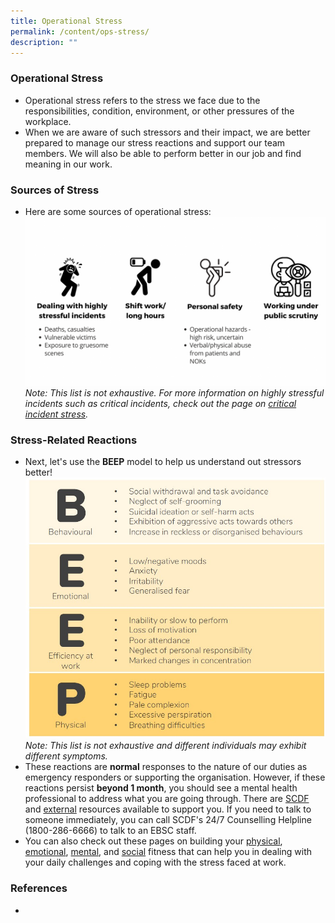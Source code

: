 ```yaml
---
title: Operational Stress
permalink: /content/ops-stress/
description: ""
---
```

### Operational Stress
* Operational stress refers to the stress we face due to the responsibilities, condition, environment, or other pressures of the workplace.
* When we are aware of such stressors and their impact, we are better prepared to manage our stress reactions and support our team members. We will also be able to perform better in our job and find meaning in our work.

### Sources of Stress
* Here are some sources of operational stress:![](/images/Ops%20Stress.png)*Note: This list is not exhaustive. For more information on highly stressful incidents such as critical incidents, check out the page on [critical incident stress](/content/critical-incident-stress).*

### Stress-Related Reactions
* Next, let's use the **BEEP** model to help us understand out stressors better!
![](/images/BEEP.jpg)*Note: This list is not exhaustive and different individuals may exhibit different symptoms.*
* These reactions are **normal** responses to the nature of our duties as emergency responders or supporting the organisation. However, if these reactions persist **beyond 1 month**, you should see a mental health professional to address what you are going through. There are [SCDF](/support-options/SCDF-resources) and [external](/support-options/external-resources) resources available to support you. If you need to talk to someone immediately, you can call SCDF's 24/7 Counselling Helpline (1800-286-6666) to talk to an EBSC staff.
* You can also check out these pages on building your [physical](/tools/healthy-behavioural-coping), [emotional](/tools/emotion-regulation), [mental](/tools/targeting-automatic-thoughts), and [social](/tools/building-social-fitness) fitness that can help you in dealing with your daily challenges and coping with the stress faced at work.

### References
*